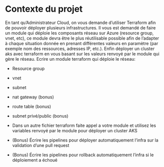 # **Contexte du projet**

En tant qu’Administrateur Cloud, on vous demande d’utiliser Terraform afin de pouvoir déployer plusieurs infrastructures.
Il vous est demandé de faire un module qui déploie les composants réseau sur Azure (resource group, vnet, etc), ce module devra être le plus réutilisable possible afin de l’adapter à chaque situation donnée en prenant différentes valeurs en paramètre (par exemple nom des ressources, adresses IP, etc.).
Enfin déployer un cluster aks avec terraform en vous basant sur les valeurs renvoyé par le module qui gère le réseau.
Ecrire un module terraform qui déploie le réseau:

- Resource group

- vnet

- subnet

- nat gateway (bonus)

- route table (bonus)

- subnet privé/public (bonus)

- Dans un autre fichier terraform faite appel a votre module et utilisez les variables renvoyé par le module pour déployer un cluster AKS

- (Bonus) Écrire les pipelines pour déployer automatiquement l’infra sur la validation d’une pull request

- (Bonus) Écrire les pipelines pour rollback automatiquement l’infra si le déploiement a échoué
